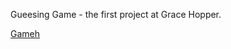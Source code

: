 <!DOCTYPE html>
<html lang="en">
  <head>
    <title>Guessing Game</title>


Gueesing Game - the first project at Grace Hopper. 

<a href="https://ketevann.github.io/Game/">Gameh</a>

</head>
</html>
